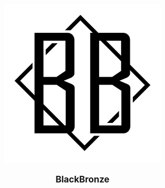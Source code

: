 <div align="center">
	<img align="center" src="./bb-logo-blk.png">
</div>
<h1 align="center">BlackBronze</h1>
